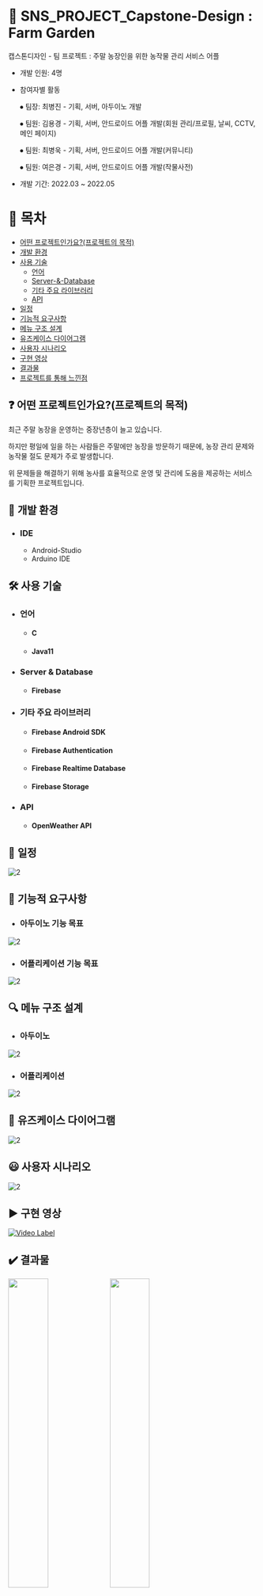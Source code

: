 # :rocket: SNS_PROJECT_Capstone-Design : Farm Garden
캡스톤디자인 - 팀 프로젝트 : 주말 농장인을 위한 농작물 관리 서비스 어플

- 개발 인원: 4명
- 참여자별 활동

   ⦁ 팀장: 최병진 - 기획, 서버, 아두이노 개발
   
   ⦁ 팀원: 김용경 - 기획, 서버, 안드로이드 어플 개발(회원 관리/프로필, 날씨, CCTV, 메인 페이지)
   
   ⦁ 팀원: 최병욱 - 기획, 서버, 안드로이드 어플 개발(커뮤니티)
   
   ⦁ 팀원: 여은경 - 기획, 서버, 안드로이드 어플 개발(작물사전)

- 개발 기간: 2022.03 ~ 2022.05


# :page_facing_up: 목차
- <a href="#0"> 어떤 프로젝트인가요?(프로젝트의 목적) </a> 
- <a href="#1"> 개발 환경 </a> 
- <a href="#2"> 사용 기술 </a> 
   * <a href="#2.1"> 언어 </a> 
   * <a href="#2.2"> Server-&-Database </a>
   * <a href="#2.3"> 기타 주요 라이브러리 </a>
   * <a href="#2.4"> API </a>
- <a href="#3"> 일정 </a>
- <a href="#4"> 기능적 요구사항 </a>
- <a href="#5"> 메뉴 구조 설계 </a>
- <a href="#6"> 유즈케이스 다이어그램 </a>
- <a href="#7"> 사용자 시나리오 </a>
- <a href="#8"> 구현 영상 </a>
- <a href="#9"> 결과물 </a>
- <a href="#10"> 프로젝트를 통해 느낀점 </a>


<h2 id="0">
   <b> ❓ 어떤 프로젝트인가요?(프로젝트의 목적)</b>
</h2>
최근 주말 농장을 운영하는 중장년층이 늘고 있습니다. 

하지만 평일에 일을 하는 사람들은 주말에만 농장을 방문하기 때문에, 농장 관리 문제와 농작물 절도 문제가 주로 발생합니다. 
                   
위 문제들을 해결하기 위해 농사를 효율적으로 운영 및 관리에 도움을 제공하는 서비스를 기획한 프로젝트입니다.


## <b id="1"> 🏢 개발 환경</b>
- ### IDE
  * Android-Studio
  * Arduino IDE

## <b id="2"> 🛠 사용 기술</b>
- ### <b id="2.1"> 언어 </b>
  * #### C
  * #### Java11

- ### <b id="2.2"> Server & Database </b>
  * #### Firebase

- ### <b id="2.3"> 기타 주요 라이브러리 </b>
  * #### Firebase Android SDK
  * #### Firebase Authentication
  * #### Firebase Realtime Database
  * #### Firebase Storage

- ### <b id="2.4"> API </b>
  * #### OpenWeather API


## <b id="3"> 📆 일정 </b>
![2](https://github.com/K-Y-k/SNS_PROJECT_Capstone-Design/assets/102020649/2d24f58a-8855-4518-adb1-62f66960a953)


## <b id="4"> 📝 기능적 요구사항 </b>
- ### 아두이노 기능 목표
![2](https://github.com/K-Y-k/SNS_PROJECT_Capstone-Design/assets/102020649/ac366067-c809-48df-b107-2e83f537b718)

- ### 어플리케이션 기능 목표
![2](https://github.com/K-Y-k/SNS_PROJECT_Capstone-Design/assets/102020649/beaac99e-b98c-461b-aeba-a700120d9aff)


## <b id="5"> 🔍 메뉴 구조 설계 </b>
- ### 아두이노
![2](https://github.com/K-Y-k/SNS_PROJECT_Capstone-Design/assets/102020649/7ad4fdb9-5ec1-4549-8c89-37ccb463ff4e)

- ### 어플리케이션
![2](https://github.com/K-Y-k/SNS_PROJECT_Capstone-Design/assets/102020649/2efa28d4-4b5d-416e-817b-c61a4e3bbae3)


## <b id="6"> 🔑 유즈케이스 다이어그램 </b>
![2](https://github.com/K-Y-k/SNS_PROJECT_Capstone-Design/assets/102020649/9c06262b-5a39-4455-bfd3-c6650013abdf)


## <b id="7"> 😃 사용자 시나리오 </b>
![2](https://github.com/K-Y-k/SNS_PROJECT_Capstone-Design/assets/102020649/73ea98f5-6c75-481a-b6f0-a454e8445d71)


## <b id="8"> ▶️ 구현 영상 </b>
[![Video Label](http://img.youtube.com/vi/CoBGjp3mI8U/0.jpg)](https://youtu.be/CoBGjp3mI8U)


## <b id="9"> ✔️ 결과물 </b>
<p float="left">
   <img width="40%" src="https://github.com/K-Y-k/SNS_PROJECT_Capstone-Design/assets/102020649/4f229fd9-3d7f-4cfc-a455-a707d7da7626.jpg">
   <img width="40%" src="https://github.com/K-Y-k/SNS_PROJECT_Capstone-Design/assets/102020649/2d116923-b50b-4974-8172-048bb59639bc.jpg">
</p>

<p float="left">
   <img width="40%" src="https://github.com/K-Y-k/SNS_PROJECT_Capstone-Design/assets/102020649/0ea52153-fcf6-4ed1-9772-485b9c7937bc.jpg">
   <img width="40%" src="https://github.com/K-Y-k/SNS_PROJECT_Capstone-Design/assets/102020649/6a3b9fc3-2dde-42ee-bb11-0d7491f4d2a7.jpg">
</p>

<p float="left">
   <img width="40%" src="https://github.com/K-Y-k/SNS_PROJECT_Capstone-Design/assets/102020649/bd8915ad-b892-4c33-8ecd-3f4a02966260.jpg">
   <img width="40%" src="https://github.com/K-Y-k/SNS_PROJECT_Capstone-Design/assets/102020649/36b58a5f-acd8-4d9b-b2bb-c3b88f884933.jpg">
</p>

<p float="left">
   <img width="40%" src="https://github.com/K-Y-k/SNS_PROJECT_Capstone-Design/assets/102020649/b9f8cf1a-4759-4d6f-85d3-e620e5d85ee0.jpg">
   <img width="40%" src="https://github.com/K-Y-k/SNS_PROJECT_Capstone-Design/assets/102020649/fe17443f-456b-42f6-a1fa-103d4ce50649.jpg">
</p>

<p float="left">
   <img width="40%" src="https://github.com/K-Y-k/SNS_PROJECT_Capstone-Design/assets/102020649/f83255c6-95e3-4bd7-84f6-314e298270e0.jpg">
   <img width="40%" src="https://github.com/K-Y-k/SNS_PROJECT_Capstone-Design/assets/102020649/affb52f0-6d1c-4bf6-8ac9-4d9eea1683b1.jpg">
</p>

<p float="left">
   <img width="40%" src="https://github.com/K-Y-k/SNS_PROJECT_Capstone-Design/assets/102020649/beecfebe-5ac8-4f54-aedd-5c43cdda4073.jpg">
   <img width="40%" src="https://github.com/K-Y-k/SNS_PROJECT_Capstone-Design/assets/102020649/93ad7b77-0899-4164-a51f-c4f8a3285082.jpg">
</p>

<p float="left">
   <img width="40%" src="https://github.com/K-Y-k/SNS_PROJECT_Capstone-Design/assets/102020649/1e1d07f2-1407-4966-a61d-f40a95439a16.jpg">
   <img width="40%" src="https://github.com/K-Y-k/SNS_PROJECT_Capstone-Design/assets/102020649/8c7b27cd-2aa8-40f1-a5f7-9cc9f9f202c5.jpg">
</p>

<p float="left">
   <img width="40%" src="https://github.com/K-Y-k/SNS_PROJECT_Capstone-Design/assets/102020649/bfc43001-1108-47d6-b973-ec7767c94466.jpg">
   <img width="40%" src="https://github.com/K-Y-k/SNS_PROJECT_Capstone-Design/assets/102020649/2dbeb307-4cb3-4c63-9ee8-8f0aeed91532.jpg">
</p>

<p float="left">
   <img width="40%" src="https://github.com/K-Y-k/SNS_PROJECT_Capstone-Design/assets/102020649/e2ae2174-0a51-4b8c-a386-2d0d668652de.jpg">
   <img width="40%" src="https://github.com/K-Y-k/SNS_PROJECT_Capstone-Design/assets/102020649/e3e05e9f-9e3a-48af-9267-51e2708e42f4.jpg">
</p>


<!-- ## :fire: 어려웠던 점 및 극복 -->
<!-- ### 1. Slice 페이징의 한계
- Slice 페이징은 현재 받아온 엔티티의 id보다 <(작은 것)부터 가져와야 하는데 그렇게 되면 첫 페이지의 첫 데이터를 가져오지 못합니다. 그렇다고 <=(작거나 같음)으로 설정하면 끝의 데이터 후 다음 페이지에서 끝의 데이터가 한번 또 나오게 됩니다.
- 제가 생각한 방안은 첫 페이지인지의 여부를 파라미터로 설정해서 각 상황에 따른 첫 페이지 파라미터를 갱신해가며, 첫 페이지일 때는 <=, 첫 페이지가 아니면 <으로 모든 데이터를 가져올 수 있게 하였습니다.
 -->


## <b id="10"> 💡 프로젝트를 통해 느낀점 </b>
- 프로젝트 <b>기획-개발-배포(APK) 과정</b>을 자세히 알 수 있었음.
- Activity 레이아웃의 요소를 Java 클래스에 어떻게 가져오고 동작하는지 알 수 있었음.
- NoSql인 Firebase와 Android를 연동하여 데이터들이 백엔드와 클라이언트 사이에서 어떻게 주고 받는지 이해하게 됨.
- 외부 사이트의 API를 가져와서 내가 원하는 데이터를 어떻게 Json으로 가공해서 적용하는지 알 수 있었음.


<!-- ## :ledger: 프로젝트 관련 추가 포스팅
- [프로젝트 명세서](https://blog.naver.com/kyk7777_) -->
